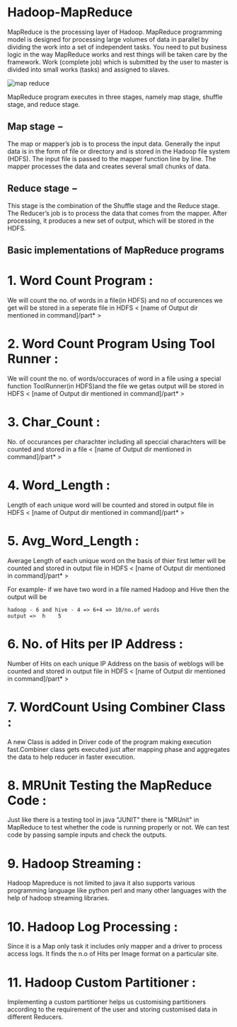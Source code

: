 # Hadoop-MapReduce
MapReduce is the processing layer of Hadoop. MapReduce programming model is designed for processing large volumes of data in parallel by dividing the work into a set of independent tasks. You need to put business logic in the way MapReduce works and rest things will be taken care by the framework. Work (complete job) which is submitted by the user to master is divided into small works (tasks) and assigned to slaves.

![map reduce](https://www.tutorialspoint.com/hadoop/images/mapreduce_algorithm.jpg)

MapReduce program executes in three stages, namely map stage, shuffle stage, and reduce stage.

## Map stage −
The map or mapper’s job is to process the input data. Generally the input data is in the form of file or directory and is stored in the Hadoop file system (HDFS). The input file is passed to the mapper function line by line. The mapper processes the data and creates several small chunks of data.

## Reduce stage −
This stage is the combination of the Shuffle stage and the Reduce stage. The Reducer’s job is to process the data that comes from the mapper. After processing, it produces a new set of output, which will be stored in the HDFS.

## Basic implementations of MapReduce programs
# 1. Word Count Program :
We will count the no. of words in a file(in HDFS) and no of occurences we get will be stored in a seperate file in HDFS < [name of Output dir mentioned in command]/part* >

# 2. Word Count Program Using Tool Runner :
We will count the no. of words/occuraces of word in a file using a special function ToolRunner(in HDFS)and the file we getas output will be stored in HDFS < [name of Output dir mentioned in command]/part* >

# 3. Char_Count :
No. of occurances per charachter including all speccial charachters will be counted and stored in a file < [name of Output dir mentioned in command]/part* >

# 4. Word_Length :
Length of each unique word will be counted and stored in output file in HDFS < [name of Output dir mentioned in command]/part* >

# 5. Avg_Word_Length :
Average Length of each unique word on the basis of thier first letter will be counted and stored in output file in HDFS < [name of Output dir mentioned in command]/part* >

For example- if we have two word in a file named Hadoop and Hive then the output will be

    hadoop - 6 and hive - 4 => 6+4 => 10/no.of words
    output =>  h    5 

# 6. No. of Hits per IP Address :
Number of Hits on each unique IP Address on the basis of weblogs will be counted and stored in output file in HDFS < [name of Output dir mentioned in command]/part* >

# 7. WordCount Using Combiner Class :
A new Class is added in Driver code of the program making execution fast.Combiner class gets executed just after mapping phase and aggregates the data to help reducer in faster execution.

# 8. MRUnit Testing the MapReduce Code :
Just like there is a testing tool in java "JUNIT" there is "MRUnit" in MapReduce to test whether the code is running properly or not. We can test code by passing sample inputs and check the outputs.

# 9. Hadoop Streaming :
Hadoop Mapreduce is not limited to java it also supports various programming language like python perl and many other languages with the help of hadoop streaming libraries.

# 10. Hadoop Log Processing :
Since it is a Map only task it includes only mapper and a driver to process access logs. It finds the n.o of Hits per Image format on a particular site.

# 11. Hadoop Custom Partitioner :
Implementing a custom partitioner helps us customising partitioners according to the requirement of the user and storing customised data in different Reducers.
